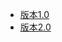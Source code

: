 
[website_v1]:https://bitmain-1.gitbook.io/aibox/v1.0
[website_v2]:https://bitmain-1.gitbook.io/aibox/v2.0

* [版本1.0]([website_v1)
* [版本2.0]([website_v2])